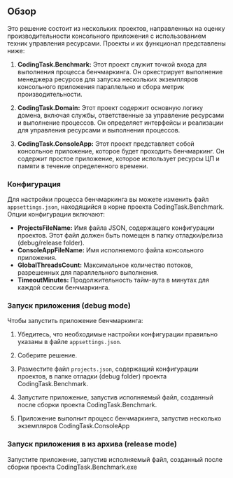 ## Обзор

Это решение состоит из нескольких проектов, направленных на оценку производительности консольного приложения с использованием техник управления ресурсами. Проекты и их функционал представлены ниже:

1. **CodingTask.Benchmark:** Этот проект служит точкой входа для выполнения процесса бенчмаркинга. Он оркестрирует выполнение менеджера ресурсов для запуска нескольких экземпляров консольного приложения параллельно и сбора метрик производительности.

2. **CodingTask.Domain:** Этот проект содержит основную логику домена, включая службы, ответственные за управление ресурсами и выполнение процессов. Он определяет интерфейсы и реализации для управления ресурсами и выполнения процессов.

3. **CodingTask.ConsoleApp:** Этот проект представляет собой консольное приложение, которое будет проходить бенчмаркинг. Он содержит простое приложение, которое использует ресурсы ЦП и памяти в течение определенного времени.

### Конфигурация

Для настройки процесса бенчмаркинга вы можете изменить файл `appsettings.json`, находящийся в корне проекта CodingTask.Benchmark. Опции конфигурации включают:

- **ProjectsFileName:** Имя файла JSON, содержащего конфигурации проектов. Этот файл должен быть помещен в папку отладки/релиза (debug/release folder).
- **ConsoleAppFileName:** Имя исполняемого файла консольного приложения. 
- **GlobalThreadsCount:** Максимальное количество потоков, разрешенных для параллельного выполнения.
- **TimeoutMinutes:** Продолжительность тайм-аута в минутах для каждой сессии бенчмаркинга.

### Запуск приложения (debug mode)

Чтобы запустить приложение бенчмаркинга:

1. Убедитесь, что необходимые настройки конфигурации правильно указаны в файле `appsettings.json`.

2. Соберите решение.

3. Разместите файл `projects.json`, содержащий конфигурации проектов, в папке отладки (debug folder) проекта CodingTask.Benchmark.

4. Запустите приложение, запустив исполняемый файл, созданный после сборки проекта CodingTask.Benchmark.

5. Приложение выполнит процесс бенчмаркинга, запустив несколько экземпляров CodingTask.ConsoleApp

### Запуск приложения в из архива (release mode)

Запустите приложение, запустив исполняемый файл, созданный после сборки проекта CodingTask.Benchmark.exe